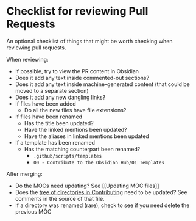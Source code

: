 # Checklist for reviewing Pull Requests

An optional checklist of things that might be worth checking when reviewing pull requests.

When reviewing:

- If possible, try to view the PR content in Obsidian
- Does it add any text inside commented-out sections?
- Does it add any text inside machine-generated content (that could be moved to a separate section)
- Does it add any new dangling links?
- If files have been added
   - Do all the new files have file extensions?
- If files have been renamed
    - Has the title been updated?
    - Have the linked mentions been updated?
    - Have the aliases in linked mentions been updated
- If a template has been renamed
    - Has the matching counterpart been renamed?
        - `.github/scripts/templates`
        - `00 - Contribute to the Obsidian Hub/01 Templates`

After merging:

- Do the MOCs need updating? See [[Updating MOC files]]
- Does the [tree of directories in Contributing](https://github.com/obsidian-community/obsidian-hub/blob/main/CONTRIBUTING.md#structure-of-the-community-vault) need to be updated? See comments in the source of that file.
- If a directory was renamed (rare), check to see if you need delete the previous MOC
